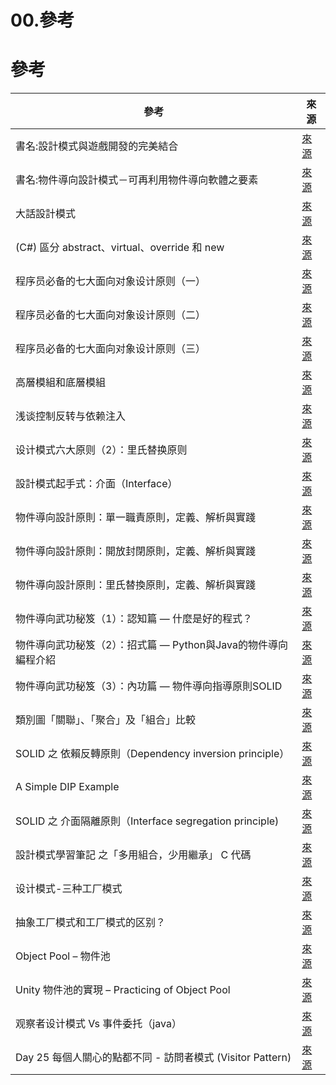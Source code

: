 # 00.參考

# 參考

|                            參考                             |                                        來源                                        |
| ----------------------------------------------------------- | ---------------------------------------------------------------------------------- |
| 書名:設計模式與遊戲開發的完美結合                             | [來源](https://www.books.com.tw/products/0010703628)                               |
| 書名:物件導向設計模式－可再利用物件導向軟體之要素              | [來源](https://www.tenlong.com.tw/products/9789572054116)                          |
| 大話設計模式                                                 | [來源](https://www.tenlong.com.tw/products/9789866761799)                          |
| (C#) 區分 abstract、virtual、override 和 new                 | [來源](http://jimmy0222.pixnet.net/blog/post/37271702)                             |
| 程序员必备的七大面向对象设计原则（一）                         | [來源](https://blog.csdn.net/qiulongtianshi/article/details/7570021)               |
| 程序员必备的七大面向对象设计原则（二）                         | [來源](https://blog.csdn.net/qiulongtianshi/article/details/7607192)               |
| 程序员必备的七大面向对象设计原则（三）                         | [來源](https://blog.csdn.net/qiulongtianshi/article/details/7607351)               |
| 高層模組和底層模組                                           | [來源](https://www.zhihu.com/question/58471765/answer/311356521)                   |
| 浅谈控制反转与依赖注入                                        | [來源](https://zhuanlan.zhihu.com/p/33492169)                                      |
| 设计模式六大原则（2）：里氏替换原则                           | [來源](https://blog.csdn.net/zhengzhb/article/details/7281833)                     |
| 設計模式起手式：介面（Interface）                             | [來源](https://ithelp.ithome.com.tw/articles/10229700)                             |
| 物件導向設計原則：單一職責原則，定義、解析與實踐               | [來源](https://ithelp.ithome.com.tw/articles/10229226)                             |
| 物件導向設計原則：開放封閉原則，定義、解析與實踐               | [來源](https://ithelp.ithome.com.tw/articles/10229362)                             |
| 物件導向設計原則：里氏替換原則，定義、解析與實踐               | [來源](https://ithelp.ithome.com.tw/articles/10229571)                             |
| 物件導向武功秘笈（1）：認知篇 — 什麼是好的程式？               | [來源](https://www.ycc.idv.tw/introduction-object-oriented-programming_1.html)     |
| 物件導向武功秘笈（2）：招式篇 — Python與Java的物件導向編程介紹 | [來源](https://www.ycc.idv.tw/introduction-object-oriented-programming_2.html#top) |
| 物件導向武功秘笈（3）：內功篇 — 物件導向指導原則SOLID          | [來源](https://www.ycc.idv.tw/introduction-object-oriented-programming_3.html )    |
| 類別圖「關聯」、「聚合」及「組合」比較                         | [來源 ](https://dotblogs.com.tw/lazycodestyle/2016/06/01/233545)                   |
| SOLID 之 依賴反轉原則（Dependency inversion principle）      | [來源](https://ithelp.ithome.com.tw/articles/10192844)                             |
| A Simple DIP Example                                        | [來源](https://flylib.com/books/en/4.444.1.71/1/)                                  |
| SOLID 之 介面隔離原則（Interface segregation principle)      | [來源](https://ithelp.ithome.com.tw/articles/10192464)                             |
| 設計模式學習筆記 之「多用組合，少用繼承」 C 代碼               | [來源](http://www.ifuun.com/a20171025712064/)                                      |
| 设计模式-三种工厂模式                                        | [來源](http://xuewei.world:8000/)                                                  |
| 抽象工厂模式和工厂模式的区别？                                | [來源](https://www.zhihu.com/question/20367734)                                    |
| Object Pool – 物件池                                        | [來源](https://tedsieblog.wordpress.com/2016/07/10/object-pool/)                   |
| Unity 物件池的實現 – Practicing of Object Pool               | [來源](https://douduck08.wordpress.com/2017/08/01/practicing-of-object-pool/)      |
| 观察者设计模式 Vs 事件委托（java）                           | [來源](https://blog.csdn.net/gdutxiaoxu/article/details/51824769)                  |
| Day 25  每個人關心的點都不同 - 訪問者模式 (Visitor Pattern)   | [來源](https://ithelp.ithome.com.tw/articles/10208766)                             |